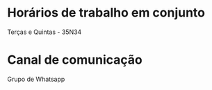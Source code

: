 # Horários de trabalho em conjunto

Terças e Quintas - 35N34

# Canal de comunicação

Grupo de Whatsapp